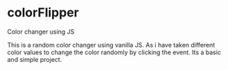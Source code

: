 # colorFlipper
Color changer using JS

This is a random color changer using vanilla JS.
As i have taken different color values to change the color  randomly by clicking the event.
Its a basic and simple project.
